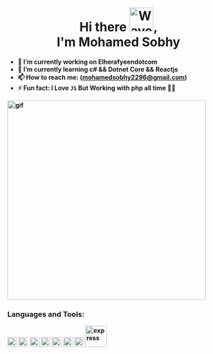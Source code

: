 <h1 align="center">
  Hi there 
  <img src="https://user-images.githubusercontent.com/33700292/101157406-eec79080-35de-11eb-9543-5c57727a309b.gif" alt="Wave Emoji"  width="54px" />, 
  <br>
  <b>I'm <b>Mohamed Sobhy<b>
</h1>

- 🔭 I’m currently working on **Elherafyeendotcom**
- 🌱 I’m currently learning **c# && Dotnet Core && Reactjs**
- 📫 How to reach me: (mohamedsobhy2296@gmail.com)
- ⚡ Fun fact: I Love `JS` But Working with php all time :man_facepalming:

<img src="https://drive.google.com/file/d/1W8Hlm3od-v_qCcDbAmr4VOMgX1t8oitg/view?usp=sharing" alt="gif" width="450" />

### Languages and Tools:

<p align="left">
  <img src="https://www.vectorlogo.zone/logos/php/php-icon.svg" alt="PHP" width="22" height="22"/> 
  <img src="https://www.vectorlogo.zone/logos/laravel/laravel-icon.svg" alt="Laravel" width="22" height="22"/> 
  <img src="https://www.vectorlogo.zone/logos/javascript/javascript-icon.svg" alt="JS" width="22" height="22"/> 
  <img src="https://www.vectorlogo.zone/logos/reactjs/reactjs-icon.svg" alt="Reactjs" width="22" height="22"/>
  <img src="https://www.vectorlogo.zone/logos/git-scm/git-scm-icon.svg" alt="Git" width="22" height="22"/>
  <img src="https://www.vectorlogo.zone/logos/firebase/firebase-icon.svg" alt="firebase" width="22" height="22"/>  
  <img src="https://www.vectorlogo.zone/logos/nodejs/nodejs-icon.svg" alt="nodejs" width="22" height="22"/>
  <img src="https://www.vectorlogo.zone/logos/expressjs/expressjs-ar21.svg" alt="express" width="48"/>
</p>

